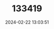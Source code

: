 ---
title: "133419"
category: "Lobophyllia hemprichii"
draft: false
date: 2024-02-22 13:03:51
languages:
  English: ["Largebrain Root Coral"]
---